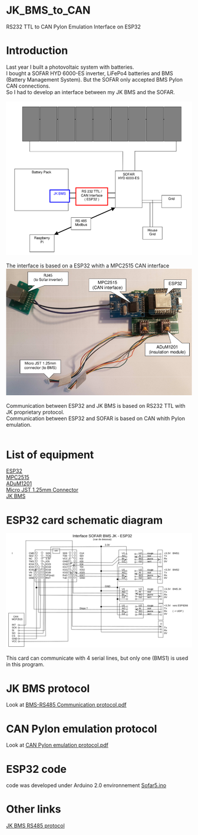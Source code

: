 # JK_BMS_to_CAN
RS232 TTL to CAN Pylon Emulation Interface on ESP32
# Introduction
Last year I built a photovoltaic system with batteries.<br>
I bought a SOFAR HYD 6000-ES inverter, LiFePo4 batteries and BMS (Battery Management System).
But the SOFAR only accepted BMS Pylon CAN connections. <br>
So I had to develop an interface between my JK BMS and the SOFAR. <br><br>
![Image](schema_install_photovoltaique_2.png) <br> <br>
The interface is based on a ESP32 whith a MPC2515 CAN interface <br>
![Image](carte_ESP32.png) <br> <br>
Communication between ESP32 and JK BMS is based on RS232 TTL with JK proprietary protocol. <br>
Communication between ESP32 and SOFAR is based on CAN whith Pylon emulation. <br> <br>
# List of equipment
[ESP32](https://fr.aliexpress.com/item/1005006629784548.html)<br>
[MPC2515](https://fr.aliexpress.com/item/1005005223498304.html)<br>
[ADuM1201](https://fr.aliexpress.com/item/32815864904.html)<br>
[Micro JST 1.25mm Connector](https://fr.aliexpress.com/item/4001171710583.html)<br>
[JK BMS](https://fr.aliexpress.com/item/1005004590744267.html)<br>

# ESP32 card schematic diagram
![Image](Interface_SOFAR_JK_2.png) <br><br>
This card can communicate with 4 serial lines, but only one (BMS1) is used in this program.<br>

# JK BMS protocol
Look at 
[BMS-RS485 Communication protocol.pdf](https://github.com/Bruno-Pau/JK_BMS_to_CAN/blob/main/BMS-RS485Communication%20protocol.pdf)<br>

# CAN Pylon emulation protocol
Look at [CAN Pylon emulation protocol.pdf](https://github.com/Bruno-Pau/JK_BMS_to_CAN/blob/main/CAN-Bus-protocol-PYLON-low-voltage-V1.2-20180408.pdf)<br>

# ESP32 code
code was developed under Arduino 2.0 environnement
[Sofar5.ino](https://github.com/Bruno-Pau/JK_BMS_to_CAN/blob/main/JkBms_Sofar5.ino) <br>

# Other links
[JK BMS RS485 protocol](https://github.com/jblance/mpp-solar/issues/112) <br>

